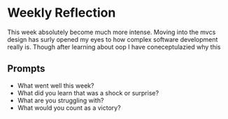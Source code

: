 # Weekly Reflection
This week absolutely become much more intense. Moving into the mvcs design has surly opened my eyes to how complex software development really is. Though after learning about oop I have coneceptulazied why this 

## Prompts
- What went well this week?
- What did you learn that was a shock or surprise?
- What are you struggling with?
- What would you count as a victory?

